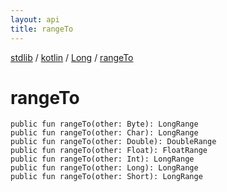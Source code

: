 ```yaml
---
layout: api
title: rangeTo
---
```

[stdlib](../../index.md) / [kotlin](../index.md) / [Long](index.md) / [rangeTo](rangeTo.md)

# rangeTo

```
public fun rangeTo(other: Byte): LongRange
public fun rangeTo(other: Char): LongRange
public fun rangeTo(other: Double): DoubleRange
public fun rangeTo(other: Float): FloatRange
public fun rangeTo(other: Int): LongRange
public fun rangeTo(other: Long): LongRange
public fun rangeTo(other: Short): LongRange
```
